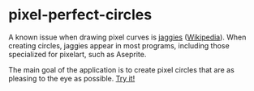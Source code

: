 # pixel-perfect-circles

A known issue when drawing pixel curves is [jaggies](https://pixelart.fandom.com/wiki/Jaggies) ([Wikipedia](https://en.wikipedia.org/wiki/Jaggies)). When creating circles, jaggies appear in most programs, including those specialized for pixelart, such as Aseprite.

The main goal of the application is to create pixel circles that are as pleasing to the eye as possible. [Try it!](https://festino.github.io/pixel-perfect-circles/)
